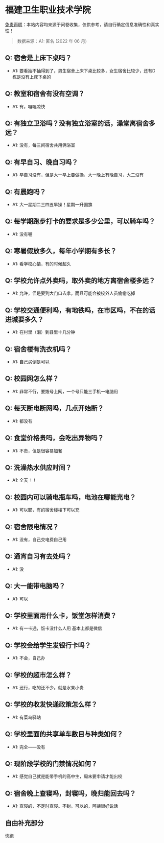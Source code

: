 # 福建卫生职业技术学院

[免责声明](https://colleges.chat/#_3)：本站内容均来源于问卷收集，仅供参考，请自行确定信息准确性和真实性！

> 数据来源：A1: 匿名 (2022 年 06 月)

## Q: 宿舍是上床下桌吗？

- A1: 要看抽不抽得到了，男生宿舍上床下桌比较多，女生宿舍比较少，还有D栋是没有上床下桌的

## Q: 教室和宿舍有没有空调？

- A1: 有，嘎嘎凉快

## Q: 有独立卫浴吗？没有独立浴室的话，澡堂离宿舍多远？

- A1: 没有，每三间宿舍共用俩浴室

## Q: 有早自习、晚自习吗？

- A1: 早自习没有，但是大一早上要做操，大一晚上有晚自习，大二没有

## Q: 有晨跑吗？

- A1: 大一星期二三四五早操！星期一升国旗

## Q: 每学期跑步打卡的要求是多少公里，可以骑车吗？

- A1: 没有喔

## Q: 寒暑假放多久，每年小学期有多长？

- A1: 看学校心情，有的时候超久

## Q: 学校允许点外卖吗，取外卖的地方离宿舍楼多远？

- A1: 允许，但是要到大门口去拿，而且可能会被校外人员偷偷吃掉

## Q: 学校交通便利吗，有地铁吗，在市区吗，不在的话进城要多久？

- A1: 在村里（泪）到县里十几分钟

## Q: 宿舍楼有洗衣机吗？

- A1: 自己买倒是可以

## Q: 校园网怎么样？

- A1: 非常不行，要拨号上网，一个号只能三手机一电脑用

## Q: 每天断电断网吗，几点开始断？

- A1: 都没有

## Q: 食堂价格贵吗，会吃出异物吗？

- A1: 不贵，但是很容易加餐

## Q: 洗澡热水供应时间？

- A1: 全天！！

## Q: 校园内可以骑电瓶车吗，电池在哪能充电？

- A1: 可以耶，有的宿舍楼楼下可以充

## Q: 宿舍限电情况？

- A1: 没有，自己交电费自己用

## Q: 通宵自习有去处吗？

- A1: 没

## Q: 大一能带电脑吗？

- A1: 可以

## Q: 学校里面用什么卡，饭堂怎样消费？

- A1: 有一卡通，饭卡没什么人用 基本上都是微信

## Q: 学校会给学生发银行卡吗？

- A1: 不会，自己办

## Q: 学校的超市怎么样？

- A1: 还行，吃的还不少，就是水果小贵

## Q: 学校的收发快递政策怎么样？

- A1: 有菜鸟驿站

## Q: 学校里面的共享单车数目与种类如何？

- A1: 完全——没有

## Q: 现阶段学校的门禁情况如何？

- A1: 感觉自己就是能带手机的高中生，周末要申请才能出校

## Q: 宿舍晚上查寝吗，封寝吗，晚归能回去吗？

- A1: 查寝的，不定时查寝。不封。可以的，阿姨很好说话

## 自由补充部分

快跑